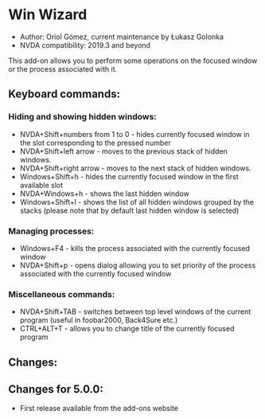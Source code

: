 # Win Wizard

* Author: Oriol Gómez, current maintenance by Łukasz Golonka
* NVDA compatibility: 2019.3 and beyond

This add-on allows you to perform some operations on the focused window or the process associated with it.

## Keyboard commands:
### Hiding and showing hidden windows:
* NVDA+Shift+numbers from 1 to 0 - hides  currently focused window in the slot corresponding to the pressed number
* NVDA+Shift+left arrow - moves to the previous stack of hidden windows.
* NVDA+Shift+right arrow - moves to the next stack of hidden windows.
* Windows+Shift+h - hides the currently focused window in the first available slot
* NVDA+Windows+h - shows the last hidden window
* Windows+Shift+l - shows the list of all hidden windows grouped by the stacks (please note that by default last hidden window is selected)

### Managing processes:
* Windows+F4 - kills the process associated with the currently focused window
* NVDA+Shift+p - opens dialog allowing you to set priority of the process associated with the currently focused window

### Miscellaneous  commands:
* NVDA+Shift+TAB - switches between top level windows of the current program (useful in foobar2000, Back4Sure etc.)
* CTRL+ALT+T - allows you to change title of the currently focused program

## Changes:

## Changes for 5.0.0:

- First release available from the add-ons website
